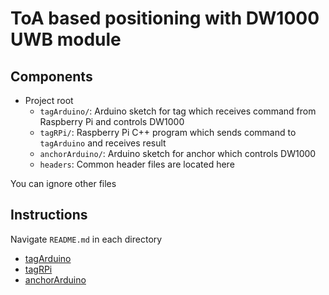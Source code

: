 # ToA based positioning with DW1000 UWB module

## Components

- Project root
   - `tagArduino/`: Arduino sketch for tag which receives command from Raspberry Pi and controls DW1000
   - `tagRPi/`: Raspberry Pi C++ program which sends command to `tagArduino` and receives result
   - `anchorArduino/`: Arduino sketch for anchor which controls DW1000
   - `headers`: Common header files are located here

You can ignore other files

## Instructions

Navigate `README.md` in each directory

- [tagArduino](tagArduino)
- [tagRPi](tagRPi)
- [anchorArduino](anchorArduino)
